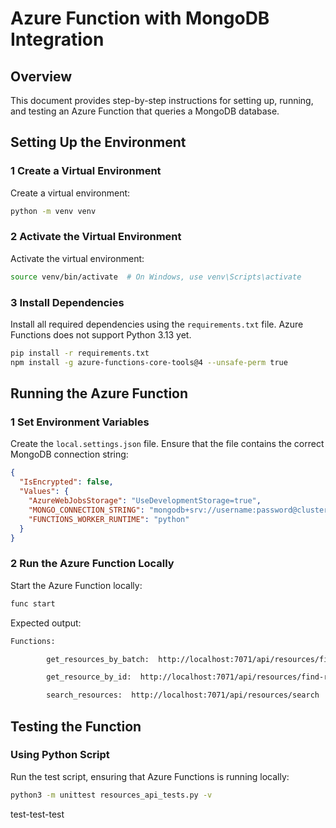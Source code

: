 # Azure Function with MongoDB Integration

## Overview

This document provides step-by-step instructions for setting up, running, and testing an Azure Function that queries a MongoDB database.

## Setting Up the Environment

### 1️ **Create a Virtual Environment**

Create a virtual environment:

```bash
python -m venv venv
```

### 2️ **Activate the Virtual Environment**

Activate the virtual environment:

```bash
source venv/bin/activate  # On Windows, use venv\Scripts\activate
```

### 3️ **Install Dependencies**

Install all required dependencies using the `requirements.txt` file.
Azure Functions does not support Python 3.13 yet.

```bash
pip install -r requirements.txt
npm install -g azure-functions-core-tools@4 --unsafe-perm true
```

## Running the Azure Function

### 1️ **Set Environment Variables**

Create the `local.settings.json` file. Ensure that the file contains the correct MongoDB connection string:

```json
{
  "IsEncrypted": false,
  "Values": {
    "AzureWebJobsStorage": "UseDevelopmentStorage=true",
    "MONGO_CONNECTION_STRING": "mongodb+srv://username:password@cluster0.mongodb.net/myDatabase?retryWrites=true&w=majority",
    "FUNCTIONS_WORKER_RUNTIME": "python"
  }
}
```

### 2️ **Run the Azure Function Locally**

Start the Azure Function locally:

```bash
func start
```

Expected output:

```bash
Functions:

        get_resources_by_batch:  http://localhost:7071/api/resources/find-resources-in-batch

        get_resource_by_id:  http://localhost:7071/api/resources/find-resource-by-id

        search_resources:  http://localhost:7071/api/resources/search
```

## Testing the Function

### **Using Python Script**

Run the test script, ensuring that Azure Functions is running locally:

```bash
python3 -m unittest resources_api_tests.py -v
```
test-test-test